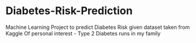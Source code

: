 # Diabetes-Risk-Prediction

Machine Learning Project to predict Diabetes Risk given dataset taken from Kaggle
Of personal interest - Type 2 Diabetes runs in my family
